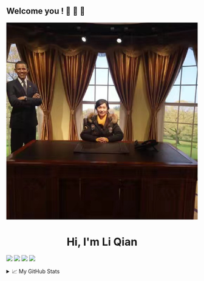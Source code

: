 ## Welcome you ! 👋 👋 👋

<div align="center">
    <img src="https://github.com/xiaoqian19940510/xiaoqian/blob/main/xiaoqian.png">
</div>

<h1 align="center">Hi, I'm Li Qian</h1>

![](https://img.shields.io/badge/Major-CS-609926?style=flat&logo=ABB%20RobotStudio&logoColor=ffffff)
![](https://img.shields.io/badge/Use-Python-0076ab?style=flat&logo=Python&logoColor=ffffff)
![](https://img.shields.io/badge/Learn-C++-blueviolet?style=flat&logo=Visual%20Studio%20Code&logoColor=ffffff)
![](https://img.shields.io/badge/OS-Linux-orange?style=flat&logo=Linux&logoColor=ffffff)

<details>
<summary>📈 My GitHub Stats</summary>

<p align="center"> <img src="https://github-readme-stats.vercel.app/api?username=xiaoqian19940510&show_icons=true&theme=gotham" alt="xiaoqian" />

</details>
<!--
**xiaoqian19940510/xiaoqian** is a ✨ _special_ ✨ repository because its `README.md` (this file) appears on your GitHub profile.

Here are some ideas to get you started:

- 🔭 I’m currently working on ...
- 🌱 I’m currently learning ...
- 👯 I’m looking to collaborate on ...
- 🤔 I’m looking for help with ...
- 💬 Ask me about ...
- 📫 How to reach me: ...
- 😄 Pronouns: ...
- ⚡ Fun fact: ...
-->


